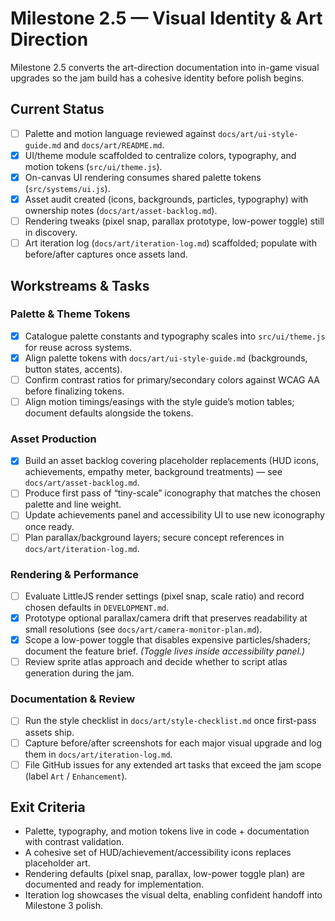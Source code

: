# Milestone 2.5 — Visual Identity & Art Direction

Milestone 2.5 converts the art-direction documentation into in-game visual upgrades so the jam build has a cohesive identity before polish begins.

## Current Status
- [ ] Palette and motion language reviewed against `docs/art/ui-style-guide.md` and `docs/art/README.md`.
- [x] UI/theme module scaffolded to centralize colors, typography, and motion tokens (`src/ui/theme.js`).
- [x] On-canvas UI rendering consumes shared palette tokens (`src/systems/ui.js`).
- [x] Asset audit created (icons, backgrounds, particles, typography) with ownership notes (`docs/art/asset-backlog.md`).
- [ ] Rendering tweaks (pixel snap, parallax prototype, low-power toggle) still in discovery.
- [ ] Art iteration log (`docs/art/iteration-log.md`) scaffolded; populate with before/after captures once assets land.

## Workstreams & Tasks

### Palette & Theme Tokens
- [x] Catalogue palette constants and typography scales into `src/ui/theme.js` for reuse across systems.
- [x] Align palette tokens with `docs/art/ui-style-guide.md` (backgrounds, button states, accents).
- [ ] Confirm contrast ratios for primary/secondary colors against WCAG AA before finalizing tokens.
- [ ] Align motion timings/easings with the style guide’s motion tables; document defaults alongside the tokens.

### Asset Production
- [x] Build an asset backlog covering placeholder replacements (HUD icons, achievements, empathy meter, background treatments) — see `docs/art/asset-backlog.md`.
- [ ] Produce first pass of “tiny-scale” iconography that matches the chosen palette and line weight.
- [ ] Update achievements panel and accessibility UI to use new iconography once ready.
- [ ] Plan parallax/background layers; secure concept references in `docs/art/iteration-log.md`.

### Rendering & Performance
- [ ] Evaluate LittleJS render settings (pixel snap, scale ratio) and record chosen defaults in `DEVELOPMENT.md`.
- [x] Prototype optional parallax/camera drift that preserves readability at small resolutions (see `docs/art/camera-monitor-plan.md`).
- [x] Scope a low-power toggle that disables expensive particles/shaders; document the feature brief. *(Toggle lives inside accessibility panel.)*
- [ ] Review sprite atlas approach and decide whether to script atlas generation during the jam.

### Documentation & Review
- [ ] Run the style checklist in `docs/art/style-checklist.md` once first-pass assets ship.
- [ ] Capture before/after screenshots for each major visual upgrade and log them in `docs/art/iteration-log.md`.
- [ ] File GitHub issues for any extended art tasks that exceed the jam scope (label `Art` / `Enhancement`).

## Exit Criteria
- Palette, typography, and motion tokens live in code + documentation with contrast validation.
- A cohesive set of HUD/achievement/accessibility icons replaces placeholder art.
- Rendering defaults (pixel snap, parallax, low-power toggle plan) are documented and ready for implementation.
- Iteration log showcases the visual delta, enabling confident handoff into Milestone 3 polish.
